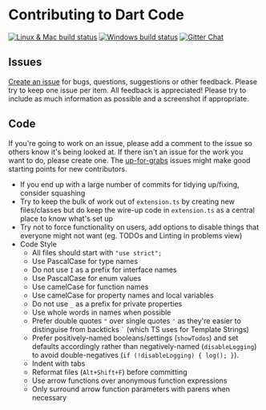 # Contributing to Dart Code

[![Linux & Mac build status](https://travis-ci.org/Dart-Code/Dart-Code.svg?branch=master)](https://travis-ci.org/Dart-Code/Dart-Code)
[![Windows build status](https://ci.appveyor.com/api/projects/status/github/Dart-Code/Dart-Code?svg=true)](https://ci.appveyor.com/project/DanTup/dart-code)
[![Gitter Chat](https://img.shields.io/badge/chat-online-brightgreen.svg)](https://gitter.im/dart-code/Dart-Code)

## Issues

[Create an issue](https://github.com/Dart-Code/Dart-Code/issues/new) for bugs, questions, suggestions or other feedback. Please try to keep one issue per item. All feedback is appreciated! Please try to include as much information as possible and a screenshot if appropriate.

## Code

If you're going to work on an issue, please add a comment to the issue so others know it's being looked at. If there isn't an issue for the work you want to do, please create one. The [up-for-grabs](https://github.com/Dart-Code/Dart-Code/labels/up-for-grabs) issues might make good starting points for new contributors.

- If you end up with a large number of commits for tidying up/fixing, consider squashing
- Try to keep the bulk of work out of `extension.ts` by creating new files/classes but do keep the wire-up code in `extension.ts` as a central place to know what's set up
- Try not to force functionality on users, add options to disable things that everyone might not want (eg. TODOs and Linting in problems view)
- Code Style
  - All files should start with `"use strict";`
  - Use PascalCase for type names
  - Do not use `I` as a prefix for interface names
  - Use PascalCase for enum values
  - Use camelCase for function names
  - Use camelCase for property names and local variables
  - Do not use `_` as a prefix for private properties
  - Use whole words in names when possible
  - Prefer double quotes `"` over single quotes `'` as they're easier to distinguise from backticks `` ` `` (which TS uses for Template Strings)
  - Prefer positively-named booleans/settings (`showTodos`) and set defaults accordingly rather than negatively-named (`disableLogging`) to avoid double-negatives (`if (!disableLogging) { log(); }`).
  - Indent with tabs
  - Reformat files (`Alt+Shift+F`) before committing
  - Use arrow functions over anonymous function expressions
  - Only surround arrow function parameters with parens when necessary

